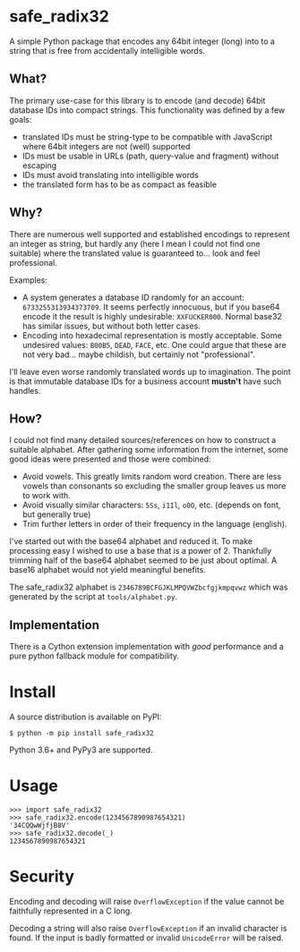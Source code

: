 # safe_radix32
A simple Python package that encodes any 64bit integer (long) into to
a string that is free from accidentally intelligible words.

## What?
The primary use-case for this library is to encode (and decode) 64bit database IDs
into compact strings. This functionality was defined by a few goals:
 - translated IDs must be string-type to be compatible with JavaScript where 64bit integers are not (well) supported
 - IDs must be usable in URLs (path, query-value and fragment) without escaping
 - IDs must avoid translating into intelligible words
 - the translated form has to be as compact as feasible

## Why?
There are numerous well supported and established encodings to represent an integer as string, but
hardly any (here I mean I could not find one suitable) where the translated value is guaranteed
to... look and feel professional.

Examples:
 - A system generates a database ID randomly for an account: `6733255313934373709`.
 It seems perfectly innocuous, but if you base64 encode it the result is highly undesirable: `XXFUCKER000`.
 Normal base32 has similar issues, but without both letter cases.
 - Encoding into hexadecimal representation is mostly acceptable. Some undesired values: `B00B5`, `DEAD`, `FACE`, etc.
 One could argue that these are not very bad... maybe childish, but certainly not "professional".

I'll leave even worse randomly translated words up to imagination. The point is that immutable database IDs for a
business account **mustn't** have such handles.

## How?
I could not find many detailed sources/references on how to construct a suitable alphabet. After
gathering some information from the internet, some good ideas were presented and those were combined:
 - Avoid vowels. This greatly limits random word creation. There are less vowels than consonants so excluding the
 smaller group leaves us more to work with.
 - Avoid visually similar characters: `5Ss`, `i1Il`, `o0O`, etc. (depends on font, but generally true)
 - Trim further letters in order of their frequency in the language (english).

I've started out with the base64 alphabet and reduced it. To make processing easy I wished to use a base that is a
power of 2. Thankfully trimming half of the base64 alphabet seemed to be just about optimal. A base16 alphabet would
not yield meaningful benefits.

The safe_radix32 alphabet is `2346789BCFGJKLMPQVWZbcfgjkmpqvwz` which was generated by the script at `tools/alphabet.py`.

## Implementation
There is a Cython extension implementation with *good* performance and a pure python fallback module for compatibility.

# Install
A source distribution is available on PyPI:

```console
$ python -m pip install safe_radix32
```

Python 3.6+ and PyPy3 are supported.

# Usage

```pycon
>>> import safe_radix32
>>> safe_radix32.encode(1234567890987654321)
'34CQQwWjfjB8V'
>>> safe_radix32.decode(_)
1234567890987654321
```

# Security
Encoding and decoding will raise `OverflowException` if the value cannot be faithfully represented in a C long.

Decoding a string will also raise `OverflowException` if an invalid character is found. If the input is badly
formatted or invalid `UnicodeError` will be raised.
